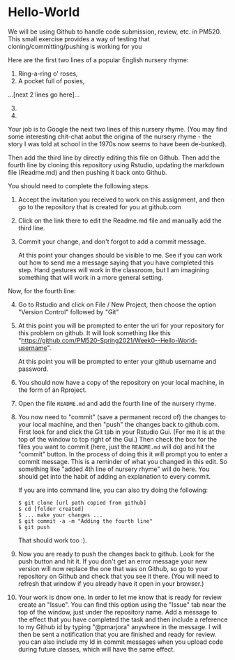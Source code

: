 # Hello-World


We will be using Github to handle code submission, review, etc. in PM520.
This small exercise provides a way of testing that cloning/committing/pushing 
is working for you

Here are the first two lines of a popular English nursery rhyme:

1. Ring-a-ring o' roses,
2. A pocket full of posies,

...[next 2 lines go here]...

3. 
4. 

Your job is to Google the next two lines of this nursery rhyme. (You may find some 
interesting chit-chat aobut the origina of the nursery rhyme - the story I was told at 
school in the 1970s now seems to have been de-bunked).

Then add the third line by directly editing this file on Github.
Then add the fourth line by cloning this repository using Rstudio, updating the markdown
file (Readme.md) and then pushing it back onto Github.

You should need to complete the following steps.

1. Accept the invitation you received to work on this assignment, and then go to the 
   repository that is created for you at github.com

2. Click on the link there to edit the Readme.md file and manually add the third line.

3. Commit your change, and don't forgot to add a commit message.

   At this point your changes should be visible to me. See if you can work out how
   to send me a message saying that you have completed this step. Hand gestures will
   work in the classroom, but I am imagining something that will work in a more
   general setting.

Now, for the fourth line:

4. Go to Rstudio and click on File / New Project, then choose the option "Version Control"
   followed by "Git"
   
5. At this point you will be prompted to enter the url for your repository for this problem on github. 
   It will look something like this "https://github.com/PM520-Spring2021/Week0--Hello-World-username".
   
   At this point you will be prompted to enter your github username and password.
   
6. You should now have a copy of the repository on your local machine, in the form of an Rproject.

7. Open the file `README.md` and add the fourth line of the nursery rhyme.

8. You now need to "commit" (save a permanent record of) the changes to your local machine,
   and then "push" the changes back to github.com. First look for and click the Git
   tab in your Rstudio Gui. (For me it is at the top of the window to top right of
   the Gui.) Then check the box for the files you want to commit (here, just the 
   `README.md` will do) and hit the "commit" button. In the process of doing this it
   will prompt you to enter a commit message. This is a reminder of what you changed in
   this edit. So something like "added 4th line of nursery rhyme" will do here. You
   should get into the habit of adding an explanation to every commit.
   
   If you are into command line, you can also try doing the following:
   
   ```shell
   $ git clone [url path copied from github]
   $ cd [folder created]
   $ ... make your changes ...
   $ git commit -a -m "Adding the fourth line"
   $ git push
   ```
   
   That should work too :).
   
9. Now you are ready to push the changes back to github.  Look for the push button and
   hit it. If you don't get an error message your new version will now replace the
   one that was on Github, so go to your repository on Github and check that you see
   it there. (You will need to refresh that window if you already have it open in your
   browser.)
   
10. Your work is dnow one. In order to let me know that is ready for review create an "Issue". 
   You can find this option using the "Issue" tab near the top of the window, just under the 
   repository name. Add a message to the effect that you have completed the task and then include
   a reference to my Github id by typing "@pmarjora" anywhere in the message. I will then be
   sent a notification that you are finished and ready for review. you can also include my
   Id in commit messages when you upload code during future classes, which will have the same effect.
